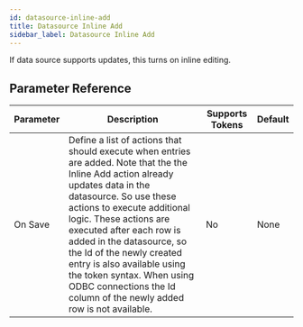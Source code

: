 ```yaml
---
id: datasource-inline-add
title: Datasource Inline Add
sidebar_label: Datasource Inline Add
---
```



If data source supports updates, this turns on inline editing.

## Parameter Reference
| Parameter | Description | Supports Tokens | Default |
| -- | -- | -- | -- |
| On Save | Define a list of actions that should execute when entries are added. Note that the the Inline Add action already updates data in the datasource. So use these actions to execute additional logic. These actions are executed after each row is added in the datasource, so the Id of the newly created entry is also available using the token syntax. When using ODBC connections the Id column of the newly added row is not available. | No | None |
